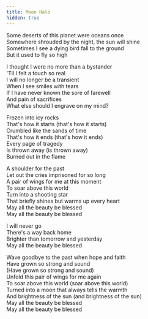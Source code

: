 ```yaml
---
title: Moon Halo
hidden: true
---
```

Some deserts of this planet were oceans once  
Somewhere shrouded by the night, the sun will shine  
Sometimes I see a dying bird fall to the ground  
But it used to fly so high

I thought I were no more than a bystander  
'Til I felt a touch so real  
I will no longer be a transient  
When I see smiles with tears  
If I have never known the sore of farewell  
And pain of sacrifices  
What else should I engrave on my mind?

Frozen into icy rocks  
That's how it starts (that's how it starts)  
Crumbled like the sands of time  
That's how it ends (that's how it ends)  
Every page of tragedy  
Is thrown away (is thrown away)  
Burned out in the flame

A shoulder for the past  
Let out the cries imprisoned for so long  
A pair of wings for me at this moment  
To soar above this world  
Turn into a shooting star  
That briefly shines but warms up every heart  
May all the beauty be blessed  
May all the beauty be blessed

I will never go  
There's a way back home  
Brighter than tomorrow and yesterday  
May all the beauty be blessed

Wave goodbye to the past when hope and faith  
Have grown so strong and sound  
(Have grown so strong and sound)  
Unfold this pair of wings for me again  
To soar above this world (soar above this world)  
Turned into a moon that always tells the warmth  
And brightness of the sun (and brightness of the sun)  
May all the beauty be blessed  
May all the beauty be blessed
